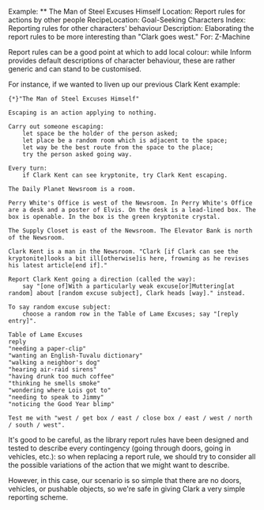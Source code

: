 Example: ** The Man of Steel Excuses Himself
Location: Report rules for actions by other people
RecipeLocation: Goal-Seeking Characters
Index: Reporting rules for other characters' behaviour
Description: Elaborating the report rules to be more interesting than "Clark goes west."
For: Z-Machine

  
Report rules can be a good point at which to add local colour: while Inform provides default descriptions of character behaviour, these are rather generic and can stand to be customised.

  
For instance, if we wanted to liven up our previous Clark Kent example:

  

``` inform7
{*}"The Man of Steel Excuses Himself"

Escaping is an action applying to nothing.

Carry out someone escaping:
	let space be the holder of the person asked;
	let place be a random room which is adjacent to the space;
	let way be the best route from the space to the place;
	try the person asked going way.

Every turn:
	if Clark Kent can see kryptonite, try Clark Kent escaping.

The Daily Planet Newsroom is a room.

Perry White's Office is west of the Newsroom. In Perry White's Office are a desk and a poster of Elvis. On the desk is a lead-lined box. The box is openable. In the box is the green kryptonite crystal.

The Supply Closet is east of the Newsroom. The Elevator Bank is north of the Newsroom.

Clark Kent is a man in the Newsroom. "Clark [if Clark can see the kryptonite]looks a bit ill[otherwise]is here, frowning as he revises his latest article[end if]."

Report Clark Kent going a direction (called the way):
	say "[one of]With a particularly weak excuse[or]Muttering[at random] about [random excuse subject], Clark heads [way]." instead.

To say random excuse subject:
	choose a random row in the Table of Lame Excuses; say "[reply entry]".

Table of Lame Excuses
reply
"needing a paper-clip"
"wanting an English-Tuvalu dictionary"
"walking a neighbor's dog"
"hearing air-raid sirens"
"having drunk too much coffee"
"thinking he smells smoke"
"wondering where Lois got to"
"needing to speak to Jimmy"
"noticing the Good Year blimp"

Test me with "west / get box / east / close box / east / west / north / south / west".
```

  
It's good to be careful, as the library report rules have been designed and tested to describe every contingency (going through doors, going in vehicles, etc.): so when replacing a report rule, we should try to consider all the possible variations of the action that we might want to describe.

  
However, in this case, our scenario is so simple that there are no doors, vehicles, or pushable objects, so we're safe in giving Clark a very simple reporting scheme.

